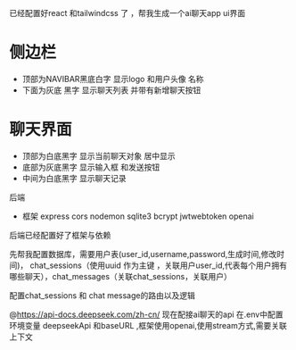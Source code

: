 已经配置好react 和tailwindcss 了 ，帮我生成一个ai聊天app ui界面
# 侧边栏 
 - 顶部为NAVIBAR黑底白字 显示logo 和用户头像 名称
 - 下面为灰底 黑字 显示聊天列表 并带有新增聊天按钮
# 聊天界面
 - 顶部为白底黑字 显示当前聊天对象 居中显示
 - 底部为灰底黑字 显示输入框 和发送按钮
 - 中间为白底黑字 显示聊天记录



 后端
 - 框架 express cors nodemon sqlite3   bcrypt  jwtwebtoken openai

后端已经配置好了框架与依赖

先帮我配置数据库，需要用户表(user_id,username,password,生成时间,修改时间)， chat_sessions（使用uuid 作为主键 ，关联用户user_id,代表每个用户拥有哪些聊天），chat_messages（关联chat_sessions，关联用户）

配置chat_sessions 和 chat message的路由以及逻辑




@https://api-docs.deepseek.com/zh-cn/  现在配接ai聊天的api 在.env中配置环境变量 deepseekApi 和baseURL ,框架使用openai,使用stream方式,需要关联上下文






